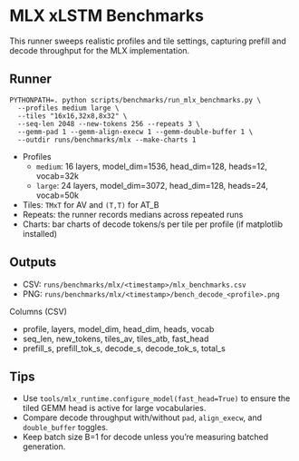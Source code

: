# MLX xLSTM Benchmarks

This runner sweeps realistic profiles and tile settings, capturing prefill and decode throughput for the MLX implementation.

## Runner

```
PYTHONPATH=. python scripts/benchmarks/run_mlx_benchmarks.py \
  --profiles medium large \
  --tiles "16x16,32x8,8x32" \
  --seq-len 2048 --new-tokens 256 --repeats 3 \
  --gemm-pad 1 --gemm-align-execw 1 --gemm-double-buffer 1 \
  --outdir runs/benchmarks/mlx --make-charts 1
```

- Profiles
  - `medium`: 16 layers, model_dim=1536, head_dim=128, heads=12, vocab=32k
  - `large`: 24 layers, model_dim=3072, head_dim=128, heads=24, vocab=50k
- Tiles: `TMxT` for AV and `(T,T)` for AT_B
- Repeats: the runner records medians across repeated runs
- Charts: bar charts of decode tokens/s per tile per profile (if matplotlib installed)

## Outputs

- CSV: `runs/benchmarks/mlx/<timestamp>/mlx_benchmarks.csv`
- PNG: `runs/benchmarks/mlx/<timestamp>/bench_decode_<profile>.png`

Columns (CSV)
- profile, layers, model_dim, head_dim, heads, vocab
- seq_len, new_tokens, tiles_av, tiles_atb, fast_head
- prefill_s, prefill_tok_s, decode_s, decode_tok_s, total_s

## Tips
- Use `tools/mlx_runtime.configure_model(fast_head=True)` to ensure the tiled GEMM head is active for large vocabularies.
- Compare decode throughput with/without `pad`, `align_execw`, and `double_buffer` toggles.
- Keep batch size B=1 for decode unless you’re measuring batched generation.

